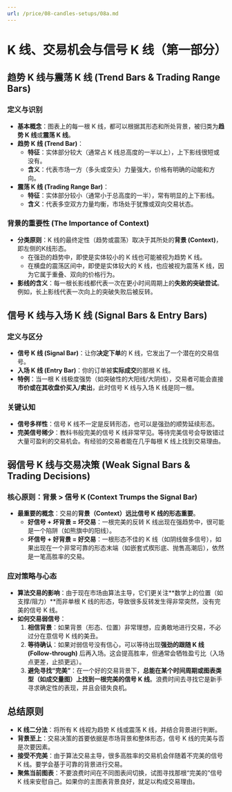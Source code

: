 ```yaml
---
url: /price/08-candles-setups/08a.md
---
```

# K 线、交易机会与信号 K 线（第一部分）

## 趋势 K 线与震荡 K 线 (Trend Bars & Trading Range Bars)

### 定义与识别

* **基本概念**：图表上的每一根 K 线，都可以根据其形态和所处背景，被归类为**趋势 K 线**或**震荡 K 线**。
* **趋势 K 线 (Trend Bar)**：
  * **特征**：实体部分较大（通常占 K 线总高度的一半以上），上下影线很短或没有。
  * **含义**：代表市场一方（多头或空头）力量强大，价格有明确的动能和方向。
* **震荡 K 线 (Trading Range Bar)**：
  * **特征**：实体部分较小（通常小于总高度的一半），常有明显的上下影线。
  * **含义**：代表多空双方力量均衡，市场处于犹豫或双向交易状态。

### 背景的重要性 (The Importance of Context)

* **分类原则**：K 线的最终定性（趋势或震荡）取决于其所处的**背景 (Context)**，即左侧的K线形态。
  * 在强劲的趋势中，即使是实体较小的 K 线也可能被视为趋势 K 线。
  * 在横盘的震荡区间中，即使是实体较大的 K 线，也应被视为震荡 K 线，因为它属于重叠、双向的价格行为。
* **影线的含义**：每一根长影线都代表一次在更小时间周期上的**失败的突破尝试**。例如，长上影线代表一次向上的突破失败后被反转。

## 信号 K 线与入场 K 线 (Signal Bars & Entry Bars)

### 定义与区分

* **信号 K 线 (Signal Bar)**：让你**决定下单**的 K 线，它发出了一个潜在的交易信号。
* **入场 K 线 (Entry Bar)**：你的订单被**实际成交**的那根 K 线。
* **特例**：当一根 K 线极度强势（如突破性的大阳线/大阴线），交易者可能会直接**市价或在其收盘价买入/卖出**，此时信号 K 线与入场 K 线是同一根。

### 关键认知

* **信号多样性**：信号 K 线不一定是反转形态，也可以是强劲的顺势延续形态。
* **完美信号稀少**：教科书般完美的信号 K 线非常罕见。等待完美信号会导致错过大量可盈利的交易机会。有经验的交易者能在几乎每根 K 线上找到交易理由。

## 弱信号 K 线与交易决策 (Weak Signal Bars & Trading Decisions)

### 核心原则：背景 > 信号 K (Context Trumps the Signal Bar)

* **最重要的概念**：交易的**背景（Context）远比信号 K 线的形态重要**。
  * **好信号 + 坏背景 = 坏交易**：一根完美的反转 K 线出现在强趋势中，很可能是一个陷阱（如熊旗中的阳线）。
  * **坏信号 + 好背景 = 好交易**：一根形态不佳的 K 线（如阴线做多信号），如果出现在一个非常可靠的形态末端（如嵌套式楔形底、抛售高潮后），依然是一笔高胜率的交易。

### 应对策略与心态

* **算法交易的影响**：由于现在市场由算法主导，它们更关注\*\*数学上的位置（如支撑/阻力）\*\*而非单根 K 线的形态，导致很多反转发生得非常突然，没有完美的信号 K 线。
* **如何交易弱信号**：
  1. **相信背景**：如果背景（形态、位置）非常理想，应勇敢地进行交易，不必过分在意信号 K 线的美丑。
  2. **等待确认**：如果对弱信号没有信心，可以等待出现**强劲的跟随 K 线 (Follow-through)** 后再入场。这会提高胜率，但通常会牺牲盈亏比（入场点更差，止损更远）。
  3. **避免寻找“完美”**：在一个好的交易背景下，**总能在某个时间周期或图表类型（如成交量图）上找到一根完美的信号 K 线**。浪费时间去寻找它是新手寻求确定性的表现，并且会错失良机。

## 总结原则

* **K 线二分法**：将所有 K 线视为趋势 K 线或震荡 K 线，并结合背景进行判断。
* **背景至上**：交易决策的首要依据是市场背景和整体形态，信号 K 线的完美与否是次要因素。
* **接受不完美**：由于算法交易主导，很多高胜率的交易机会伴随着不完美的信号 K 线。要学会基于可靠的背景进行交易。
* **聚焦当前图表**：不要浪费时间在不同图表间切换，试图寻找那根“完美的”信号 K 线来安慰自己。如果你的主图表背景良好，就足以构成交易理由。
